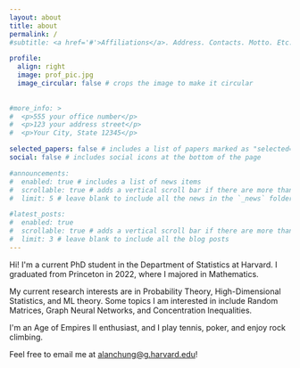 ```yaml
---
layout: about
title: about
permalink: /
#subtitle: <a href='#'>Affiliations</a>. Address. Contacts. Motto. Etc.

profile:
  align: right
  image: prof_pic.jpg
  image_circular: false # crops the image to make it circular
  
  
#more_info: >
#  <p>555 your office number</p>
#  <p>123 your address street</p>
#  <p>Your City, State 12345</p>

selected_papers: false # includes a list of papers marked as "selected={true}"
social: false # includes social icons at the bottom of the page

#announcements:
#  enabled: true # includes a list of news items
#  scrollable: true # adds a vertical scroll bar if there are more than 3 news items
#  limit: 5 # leave blank to include all the news in the `_news` folder

#latest_posts:
#  enabled: true
#  scrollable: true # adds a vertical scroll bar if there are more than 3 new posts items
#  limit: 3 # leave blank to include all the blog posts
---
```


Hi! I'm a current PhD student in the Department of Statistics at Harvard. I graduated from Princeton in 2022, where I majored in Mathematics.

My current research interests are in Probability Theory, High-Dimensional Statistics, and ML theory. Some topics I am interested in include Random Matrices, Graph Neural Networks, and Concentration Inequalities. 

I'm an Age of Empires II enthusiast, and I play tennis, poker, and enjoy rock climbing. 

Feel free to email me at alanchung@g.harvard.edu!
